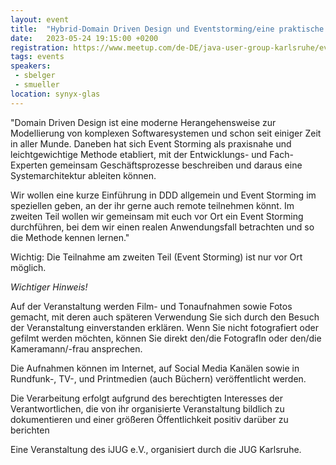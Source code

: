 ```yaml
---
layout: event
title:  "Hybrid-Domain Driven Design und Eventstorming/eine praktische Einführung"
date:   2023-05-24 19:15:00 +0200
registration: https://www.meetup.com/de-DE/java-user-group-karlsruhe/events/293109079/
tags: events
speakers:
 - sbelger
 - smueller
location: synyx-glas
---
```


"Domain Driven Design ist eine moderne Herangehensweise zur Modellierung
von komplexen Softwaresystemen und schon seit einiger Zeit in aller
Munde. Daneben hat sich Event Storming als praxisnahe und
leichtgewichtige Methode etabliert, mit der Entwicklungs- und
Fach-Experten gemeinsam Geschäftsprozesse beschreiben und daraus eine
Systemarchitektur ableiten können.

Wir wollen eine kurze Einführung in DDD allgemein und Event Storming im
speziellen geben, an der ihr gerne auch remote teilnehmen könnt. Im
zweiten Teil wollen wir gemeinsam mit euch vor Ort ein Event Storming
durchführen, bei dem wir einen realen Anwendungsfall betrachten und so
die Methode kennen lernen."

Wichtig: Die Teilnahme am zweiten Teil (Event Storming) ist nur vor Ort möglich.

*Wichtiger Hinweis!*

Auf der Veranstaltung werden Film- und Tonaufnahmen sowie Fotos gemacht, mit deren auch späteren Verwendung Sie sich durch den Besuch der Veranstaltung einverstanden erklären. Wenn Sie nicht fotografiert oder gefilmt werden möchten, können Sie direkt den/die FotografIn oder den/die Kameramann/-frau ansprechen.

Die Aufnahmen können im Internet, auf Social Media Kanälen sowie in Rundfunk-, TV-, und Printmedien (auch Büchern) veröffentlicht werden.

Die Verarbeitung erfolgt aufgrund des berechtigten Interesses der Verantwortlichen, die von ihr organisierte Veranstaltung bildlich zu dokumentieren und einer größeren Öffentlichkeit positiv darüber zu berichten

Eine Veranstaltung des iJUG e.V., organisiert durch die JUG Karlsruhe.
